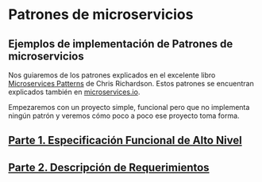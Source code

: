 # Patrones de microservicios

## Ejemplos de implementación de Patrones de microservicios 

Nos guiaremos de los patrones explicados en el excelente libro [Microservices Patterns](https://microservices.io/book) de Chris Richardson. Estos patrones se encuentran explicados también en [microservices.io](https://microservices.io/).

Empezaremos con un proyecto simple, funcional pero que no implementa ningún patrón y veremos cómo poco a poco ese proyecto toma forma.

## [Parte 1. Especificación Funcional de Alto Nivel](./parte01/especificacion-funcional.md)

## [Parte 2. Descripción de Requerimientos](./parte02/requerimientos.md)